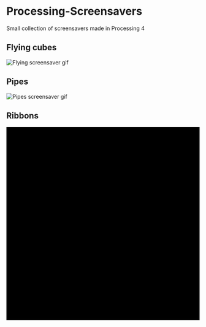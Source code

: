 # Processing-Screensavers
Small collection of screensavers made in Processing 4

## Flying cubes
![Flying screensaver gif](/examples/flying.gif)

## Pipes
![Pipes screensaver gif](/examples/pipes.gif)

## Ribbons
![Ribbons screensaver gif](/examples/ribbons.gif)
